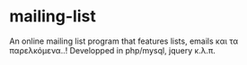 mailing-list
============

An online mailing list program that features lists, emails και τα παρελκόμενα..! Developped in php/mysql, jquery κ.λ.π.
